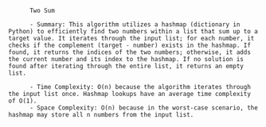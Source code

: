 
          Two Sum

          - Summary: This algorithm utilizes a hashmap (dictionary in Python) to efficiently find two numbers within a list that sum up to a target value. It iterates through the input list; for each number, it checks if the complement (target - number) exists in the hashmap. If found, it returns the indices of the two numbers; otherwise, it adds the current number and its index to the hashmap. If no solution is found after iterating through the entire list, it returns an empty list.

          - Time Complexity: O(n) because the algorithm iterates through the input list once. Hashmap lookups have an average time complexity of O(1).
          - Space Complexity: O(n) because in the worst-case scenario, the hashmap may store all n numbers from the input list.
          